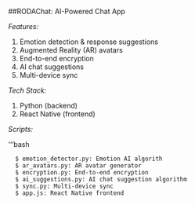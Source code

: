 ##RODAChat: AI-Powered Chat App

*Features:*

1.  Emotion detection & response suggestions
2.  Augmented Reality (AR) avatars
3.  End-to-end encryption
4.  AI chat suggestions
5.  Multi-device sync

*Tech Stack:*

1.  Python (backend)
2.  React Native (frontend)

*Scripts:*

   ‘‘‘bash
    
      $ emotion_detector.py: Emotion AI algorith
      $ ar_avatars.py: AR avatar generator
      $ encryption.py: End-to-end encryption
      $ ai_suggestions.py: AI chat suggestion algorithm
      $ sync.py: Multi-device sync
      $ app.js: React Native frontend
